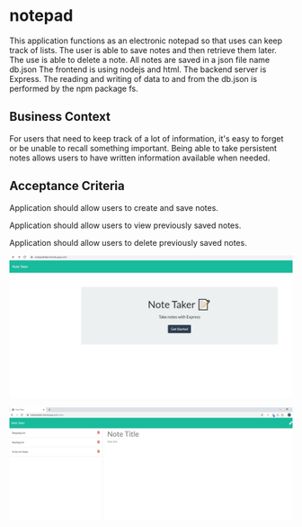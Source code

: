 # notepad

 This application functions as an electronic notepad so that uses can keep track of lists.
 The user is able to save notes and then retrieve them later.
 The use is able to delete a note.  All notes are saved in a json file name db.json
 The frontend is using nodejs and html.  The backend server is Express.
 The reading and writing of data to and from the db.json is performed by the npm package fs.
 

## Business Context

For users that need to keep track of a lot of information, it's easy to forget or be unable to recall something important. Being able to take persistent notes allows users to have written information available when needed.

## Acceptance Criteria

Application should allow users to create and save notes.

Application should allow users to view previously saved notes.

Application should allow users to delete previously saved notes.

![Notepad Note Taker](screenshot.jpg)

![Notpad Note Taker2](screenshot2.jpg)
